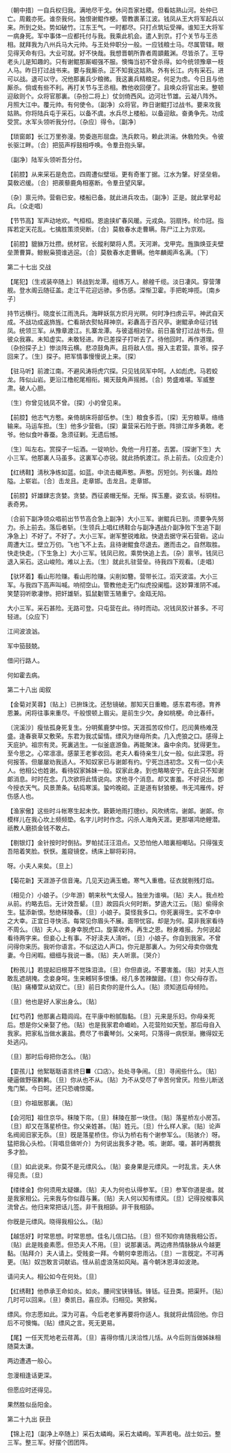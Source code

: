 <!-- { "loadSidebar": true } -->
〔朝中措〕一自兵权归我。满地尽干戈。休问吾家社稷。但看姑熟山河。处仲已亡。周戴亦死。谁奈我何。独恨谢鲲作梗。管教裹革江波。钱凤从王大将军起兵以来。所到之处。势如破竹。江东王气。一时都尽。只打点筑坛受禅。谁知王大将军一病身死。军中事体一应都托付与我。我乘此机会。遣人到京。打个关节与王丞相。就拜我为八州兵马大元帅。与王处仲职分一般。一应钱粮士马。尽属管辖。眼见得天命有归。大业可就。好不快哉。我想晋朝所靠者周顗戴渊。尽皆杀了。王导老头儿是知趣的。只有谢鲲那厮崛强不服。懊悔当初不曾杀得。如今统领豫章一枝人马。昨日打过战书来。要与我厮杀。正不知我这姑熟。外有长江。内有采石。进可以战。退可以守。况他那裏兵少粮微。我这裏兵精粮足。何足为虑。今日且与他厮杀。倘或有些不利。再打关节与王丞相。教他收回便了。且唤众将官出来。整顿迎敌则个。众将官那裏。〔杂扮二将上〕仗剑倚西风。边河壮节雄。云凝八阵外。月照大江中。覆元帅。有何使令。〔副净〕众将官。昨日谢鲲打过战书。要来攻我姑熟。你将陆兵屯于采石。以备不虞。水兵尽上楼船。以备迎敌。奋勇争先。功成受赏。水军头领听我分付。〔杂应〕得令。〔副净〕 

【琐窗郞】长江万里弥漫。势委迤形屈盘。洗兵飮马。赖此洪湍。休敎险失。令彼长驱江畔。〔合〕把笳声桴鼓相呼唤。令羣丑抱头窜。

〔副净〕陆军头领听吾分付。 

【前腔】从来采石是危峦。四周遭似壁垣。更有奇峯丁据。江水为鞶。好坚垒砦。莫敎迟缓。〔合〕把蒺藜鹿角相塞断。令羣丑望风窜。

〔杂〕禀元帅。营砦已安。楼船已备。就此进兵攻击。〔副净〕正是。就此掌号起兵。〔众走唱〕 

【节节高】军声动地欢。气桓桓。恩逾挟纩春风暖。元戎奂。羽扇抟。纶巾冠。指挥若定天花乱。七擒胜策须臾断。〔合〕莫敎春水走曹瞒。陈尸江上为京观。

【前腔】貔貅万灶攒。统材官。长鏦利槊将人贯。天河澣。戈甲完。旌旟焕亚夫壁垒萧曹算。鲸鲵枭獍谁逃逭。〔合〕莫敎春水走曹瞒。他年麟阁声名满。〔下〕 

第二十七出
交战

【尾犯】〔生戎装卒随上〕转战到龙潭。组练万人。艅艎千缆。淡日凄风。穿营薄舰。登水阁云随征盖。走江干花迎远骖。多伤感。深惭卫霍。手把乾坤揽。〔南乡子〕 

持节远横行。晓度长江雨洗兵。海畔妖氛方炽月光暝。何时净扫虏云平。神武自天成。不战功成返斾旌。伫看胡衣熨帖拜神京。彩纛高于百尺亭。谢鲲承命征讨钱凤。统领三军。从豫章渡江。扎寨龙潭。与彼遥相对垒。前日虽曾打过战书去。但彼众我寡。未知虚实。未敢轻进。昨已差探子打听去了。待他回时。再作道理。〔杂扮探子上〕惨淡阵云横。悲凉鼓角声。且将敌人信。报入主君营。禀爷。探子回来了。〔生〕探子。把军情事慢慢说上来。〔探〕 

【驻马听】前渡江南。不避风涛将虎穴探。只见钱凤军中呵。人如彪虎。马若蛟龙。阵似山岩。更沿江橹舵尾相衔。揭天鼓角声摇撼。〔合〕势盛难堪。军威整肃。破人心胆。

〔生〕你曾见钱凤不曾。〔探〕小的曾见来。 

【前腔】他志气方憨。亲倚胡床将部伍参。〔生〕粮食多否。〔探〕无穷粮草。络络输来。马运车担。〔生〕他多少营砦。〔探〕巢营采石险于嵌。阵排江岸多勇敢。老爷。他似食叶春蚕。急须征剿。无遗后憾。

〔生〕叫左右。赏探子一坛酒。一锭响钞。免他一月打差。去罢。〔探谢下生〕大小三军。他那裏人马虽多。这裏军心亦锐。就此扬帆渡江。杀上前去。〔众应走介〕 

【红绣鞋】淸秋净练如蓝。如蓝。中流击檝声憨。声憨。厉短剑。列长镵。趋险隘。上崭岩。〔合〕击龙且。走章邯。击龙且。走章邯。

【前腔】奸雄肆志贪婪。贪婪。西征裘帽无惭。无惭。挥玉麈。姿玄谈。标铜柱。表奇男。

〔合前下副净领众唱前出节节高合急上副净〕大小三军。谢鲲兵已到。须要争先努力。杀上前去。落后者斩。〔生领兵上唱红绣鞋合与副净遇战介副净败下生追下副净急上〕不好了。不好了。大小三军。谢军整锐难敌。快退去据守采石营砦。这山周遭大江。壁立万仞。飞也飞不上去。且待谢鲲食尽退去。邀而击之。自然取胜。快走快走。〔下生急上〕大小三军。钱凤已败。乘势快追上去。〔杂〕禀爷。钱凤已退入采石。这山峻险。难以上去。〔生〕就此扎驻营垒。待我四下观看。〔走唱〕 

【驮环着】看山形险赚。看山形险赚。尖削如簪。营带长江。滔天波滥。大小三军。与我四下高声叫喊。响彻空山。管教他走无门似虎投阑槛。这妙算淮阴不减。笑楚羽听歌凄惨。把奸雄斩。狐鼠劖管玉辂重宁。金瓯无陷。

大小三军。采石甚险。无路可登。只屯营在此。待时而动。况钱凤狡计甚多。不可轻进。〔众应下〕 

江间波浪汹。



军中笳鼓兢。

借问行路人。



何如霍去病。 

第二十八出
闺叙

【金菊对芙蓉】〔贴上〕已拚珠沈。还愁镜破。那知天日重瞻。感东君布德。育养恩兼。闲将往事来重尽。千般恨顿上眉尖。是前生少欠。身如桃梗。命比春纤。

〔浣溪沙〕瘦怯孤身死复生。分明蕉鹿梦中惊。天涯孤苦叹伶仃。厄闰黄杨难茂盛。逢春衰草又敷荣。东君为我忒留情。缥风为继母所卖。几入虎狼之口。感得上天庇护。祖宗有灵。死裏逃生。一似釜底游鱼。再能聚沫。盎中余肉。犹得更生。至今思之。心常凛凛。感蒙王老爹收回。老夫人看待亲生儿女一般。似此深恩。将何报答。但屡屡劝我适人。不知奴家已与谢郞有约。宁死岂违初念。又有一位小夫人。他相公也姓谢。看待奴家姊妹一般。奴家此身。到也略略安宁。在此只不知谢郞消息。时时在念。几次欲将此情说向。求他寻个消息。却又害羞。不好说出。卽今授衣天气。风景萧条。砧捣寒溪。蛩吟晚砌。正是道有豺狼梗。书无鸿雁传。好伤感人也。 

【渔家傲】这些时斗帐寒生起未忺。簌簌地雨打牕纱。风吹绣帘。谢郞。谢郞。你模样儿在我心坎上频频垫。名字儿时时作念。闪杀人海角天涯。更那堪鸿绝鲤潜。祇教人磨损金钱不敢占。

【剔银灯】金针按时时倒拈。罗帕拭汪汪泪点。又恐怕他人暗裏相嘲玷。只得强支吾陪着笑脸。恹恹。羞窥镜奁。绣床上聊将彩挦。

呀。小夫人来矣。〔旦上〕 

【菊花新】天涯游子信音淹。几见天边满玉蟾。寒气入重檐。征衣就剔残灯焰。

〔相见介〕小娘子。〔少年游〕朝来秋气太侵人。独坐为谁嗔。〔贴〕夫人。我点检从前。约略去后。无计效吾颦。〔旦〕故园兵火何时断。梦遶大江云。〔贴〕偷得余生。猛添新恨。愁绝秣陵春。〔旦〕小娘子。莫怪我多口。你死裏得生。实不幸中之大幸。正宜日寻快活。每常见你眉头不展。面带忧容。却是为何。莫非我家看待不周么。〔贴〕夫人。妾身幸脱虎口。旋蒙收养。再生之恩。粉身难报。为何说起看待两字来。但妾心上有事。不好渎夫人淸听。〔旦〕小娘子。你自到我家。不曾问得你来历。我听你语言。不似这边人声口。你元是那裏人。为何父母卖你做鬼妻。今日闲暇。细细与我说一番。〔贴〕夫人听禀。〔哭介〕 

【粉孩儿】若提起旧根芽不觉珠泪渰。〔旦〕你但直说。不要害羞。〔贴〕对夫人岂敢乱遮胡掩。念妾身呵。生来轗轲多恨慊。经几多苦辣酸甜。〔旦〕你父母存否。〔贴〕痛椿萱从幼双亡。〔旦〕前日卖你的是什么人。〔贴〕须知道后母倾险。

〔旦〕他也是好人家出身么。〔贴〕 

【红芍药】他那裏占籍闾阎。在平康中粉腻脂黏。〔旦〕元来是乐妇。你母亲死后。想是你父亲娶了他。〔贴〕也是我家君命巇崄。入花营险如天堑。那后母自入我家。把家私当做水裏盐。费尽了书囊琴剑。父亲呵。只落得一病恹渐。撇得奴无处逃闪。

〔旦〕那时后母把你怎么。〔贴〕 

【耍孩儿】他絮聒聒语言终日■〈口店〉。处处寻争闹。〔旦〕寻闹些什么。〔贴〕硬逼做野宿鹣鹣。〔旦〕你从也不从。〔贴〕为不从受尽了辛苦何曾厌。险些儿断送鬼门椠。今日呵。还只恐魂惊魇。

〔旦〕你祖居那裏。〔贴〕 

【会河阳】祖住京华。秣陵下帘。〔旦〕秣陵在那一块住。〔贴〕落星桥左小房苫。〔旦〕却又在落星桥住。你父亲姓甚。〔贴〕姓元。〔旦〕什么样人家。〔贴〕论声名阀阅旧家无忝。〔旦〕旣是落星桥住。你认为桥右有个谢参军么。〔贴骇介〕呀。猛把我心头检。〔背唱旦做听介〕为何说出我多才艳。咳。谢郞。嗄。甚时再覩我多才脸。

〔旦〕如此说来。你莫不是元缥风么。〔贴〕妾身果是元缥风。一时乱言。夫人休得见责。〔旦〕 

【缕缕金】你何须用太疑嫌。〔贴〕夫人为何也认得参军。〔旦〕参军你道是谁。就是我家相公。元来我与你似葭与蒹。〔贴〕夫人何以知有缥风。〔旦〕记得投梭事风流曾占。他归来常把话儿签。非干我相舔。非干我相舔。

你旣是元缥风。晓得我相公么。〔贴〕 

【越恁好】时常思想。时常思想。佳名儿信口拈。〔旦〕但不知你肯随我相公否。〔贴〕此是贱妾素愿。但恐夫人不用。〔旦〕说那裏话。两边疼热情脉脉从今越更黏。〔贴拜介〕夫人请上。受贱妾一拜。今朝何幸恩雨沾。〔旦〕一言旣定。不可再更。〔贴〕奴岂敢言词献谄。怪从前虚浪荡如风飐。喜今朝沐恩泽如波滟。

请问夫人。相公如今在何处。〔旦〕 

【红绣鞋】他恭承王命如炎。如炎。腰间宝铗锋铦。锋铦。征丑类。把渠歼。〔贴〕几时可以回来。〔旦〕奏凯日。喜应添。归相见。笑掀髯。

缥风。你志愿如此。深为可喜。今后老老爹再要将你适人。我就将此情回他。你日后不可懊悔。〔贴〕缥风之言。死无更易。 

【尾】一任天荒地老云荏苒。〔旦〕喜得你情儿浃洽性儿恬。从今后则当做姊妹相随莫太谦。

两边遭遇一般心。



忽漫相逢话更深。

但愿应时还得见。



果然胜似岳阳金。 

第二十九出
获丑

【锦上花】〔副净上卒随上〕采石太嶙峋。采石太嶙峋。军声若电。战士如云。整三军。整三军。好摆个团团阵。


